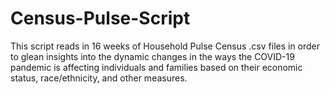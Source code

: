 # Census-Pulse-Script
This script reads in 16 weeks of Household Pulse Census .csv files in order to glean insights into the dynamic changes in the ways the COVID-19 pandemic is affecting individuals and families based on their economic status, race/ethnicity, and other measures.
